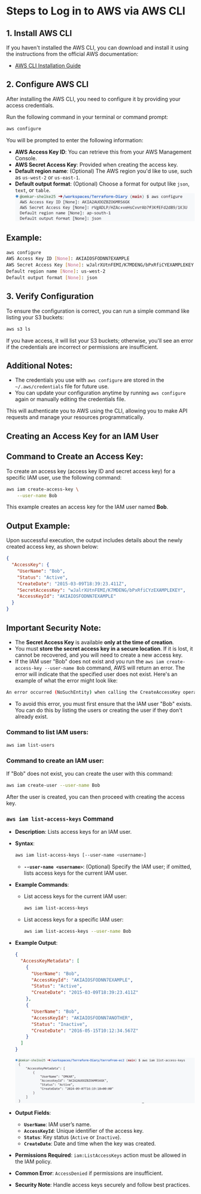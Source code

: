 # Steps to Log in to AWS via AWS CLI

## 1. **Install AWS CLI**

If you haven't installed the AWS CLI, you can download and install it using the instructions from the official AWS documentation:

- [AWS CLI Installation Guide](https://docs.aws.amazon.com/cli/latest/userguide/install-cliv2.html)

## 2. **Configure AWS CLI**

After installing the AWS CLI, you need to configure it by providing your access credentials.

Run the following command in your terminal or command prompt:

```bash
aws configure
```

You will be prompted to enter the following information:

- **AWS Access Key ID**: You can retrieve this from your AWS Management Console.
- **AWS Secret Access Key**: Provided when creating the access key.
- **Default region name**: (Optional) The AWS region you'd like to use, such as `us-west-2` or `us-east-1`.
- **Default output format**: (Optional) Choose a format for output like `json`, `text`, or `table`.
  ![aws-config](image.png)

## Example:

```bash
aws configure
AWS Access Key ID [None]: AKIAIOSFODNN7EXAMPLE
AWS Secret Access Key [None]: wJalrXUtnFEMI/K7MDENG/bPxRfiCYEXAMPLEKEY
Default region name [None]: us-west-2
Default output format [None]: json
```

## 3. **Verify Configuration**

To ensure the configuration is correct, you can run a simple command like listing your S3 buckets:

```bash
aws s3 ls
```

If you have access, it will list your S3 buckets; otherwise, you'll see an error if the credentials are incorrect or permissions are insufficient.

## Additional Notes:

- The credentials you use with `aws configure` are stored in the `~/.aws/credentials` file for future use.
- You can update your configuration anytime by running `aws configure` again or manually editing the credentials file.

This will authenticate you to AWS using the CLI, allowing you to make API requests and manage your resources programmatically.

## Creating an Access Key for an IAM User

## Command to Create an Access Key:

To create an access key (access key ID and secret access key) for a specific IAM user, use the following command:

```bash
aws iam create-access-key \
    --user-name Bob
```

This example creates an access key for the IAM user named **Bob**.

## Output Example:

Upon successful execution, the output includes details about the newly created access key, as shown below:

```json
{
  "AccessKey": {
    "UserName": "Bob",
    "Status": "Active",
    "CreateDate": "2015-03-09T18:39:23.411Z",
    "SecretAccessKey": "wJalrXUtnFEMI/K7MDENG/bPxRfiCYzEXAMPLEKEY",
    "AccessKeyId": "AKIAIOSFODNN7EXAMPLE"
  }
}
```

## Important Security Note:

- The **Secret Access Key** is available **only at the time of creation**.
- You must **store the secret access key in a secure location**. If it is lost, it cannot be recovered, and you will need to create a new access key.
- If the IAM user "Bob" does not exist and you run the `aws iam create-access-key --user-name Bob` command, AWS will return an error. The error will indicate that the specified user does not exist. Here's an example of what the error might look like:

```bash
An error occurred (NoSuchEntity) when calling the CreateAccessKey operation: The user with name Bob cannot be found.
```

- To avoid this error, you must first ensure that the IAM user "Bob" exists. You can do this by listing the users or creating the user if they don't already exist.

### Command to list IAM users:

```bash
aws iam list-users
```

### Command to create an IAM user:

If "Bob" does not exist, you can create the user with this command:

```bash
aws iam create-user --user-name Bob
```

After the user is created, you can then proceed with creating the access key.

### `aws iam list-access-keys` Command

- **Description**: Lists access keys for an IAM user.
- **Syntax**:

  ```bash
  aws iam list-access-keys [--user-name <username>]
  ```

  - **`--user-name <username>`**: (Optional) Specify the IAM user; if omitted, lists access keys for the current IAM user.

- **Example Commands**:

  - List access keys for the current IAM user:
    ```bash
    aws iam list-access-keys
    ```
  - List access keys for a specific IAM user:
    ```bash
    aws iam list-access-keys --user-name Bob
    ```

- **Example Output**:

  ```json
  {
    "AccessKeyMetadata": [
      {
        "UserName": "Bob",
        "AccessKeyId": "AKIAIOSFODNN7EXAMPLE",
        "Status": "Active",
        "CreateDate": "2015-03-09T18:39:23.411Z"
      },
      {
        "UserName": "Bob",
        "AccessKeyId": "AKIAIOSFODNN7ANOTHER",
        "Status": "Inactive",
        "CreateDate": "2016-05-15T10:12:34.567Z"
      }
    ]
  }
  ```

  ![list](image-1.png)

- **Output Fields**:

  - **`UserName`**: IAM user’s name.
  - **`AccessKeyId`**: Unique identifier of the access key.
  - **`Status`**: Key status (`Active` or `Inactive`).
  - **`CreateDate`**: Date and time when the key was created.

- **Permissions Required**: `iam:ListAccessKeys` action must be allowed in the IAM policy.

- **Common Error**: `AccessDenied` if permissions are insufficient.

- **Security Note**: Handle access keys securely and follow best practices.
